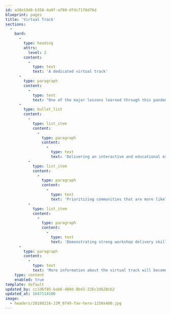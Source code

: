 ```yaml
---
id: a38e19d8-b356-4a9f-af80-dfdc71f8d76d
blueprint: pages
title: 'Virtual Track'
sections:
  -
    bard:
      -
        type: heading
        attrs:
          level: 2
        content:
          -
            type: text
            text: 'A dedicated virtual track'
      -
        type: paragraph
        content:
          -
            type: text
            text: "One of the major lessons learned through this pandemic is the need for hybrid options at large-scale events. As we continue to contend with the impacts of the health crisis and ensure Midwest queer and trans folks can engage with the conference, we are committed to providing a virtual experience tailored specifically for a digital-first audience—meaning we will ensure all content available to virtual ticket-holders is curated to prioritize their experience and that presenters/facilitators will be selected based on skills and experience working with virtual audiences.\_Content in this track should focus on:"
      -
        type: bullet_list
        content:
          -
            type: list_item
            content:
              -
                type: paragraph
                content:
                  -
                    type: text
                    text: 'Delivering an interactive and educational experience to a digitally based audience'
          -
            type: list_item
            content:
              -
                type: paragraph
                content:
                  -
                    type: text
                    text: 'Prioritizing communities that are more likely to attend the conference virtually (Ex: access, distance/geographical location, affordability, etc)'
          -
            type: list_item
            content:
              -
                type: paragraph
                content:
                  -
                    type: text
                    text: 'Demonstrating strong workshop delivery skills in a virtual setting (aka not replicating an in-person workshop for this setting)'
      -
        type: paragraph
        content:
          -
            type: text
            text: 'More information about the virtual track will become available following the conclusion of the workshop submission and selection process.'
    type: content
    enabled: true
template: default
updated_by: cc1d6f85-bab6-480d-8bd1-226c3d628cb2
updated_at: 1647114100
image:
  - headers/20180216-JJM_0749-fav-hero-1250x400.jpg
---
```

